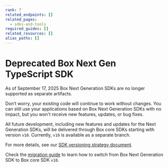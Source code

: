 ```yaml
---
rank: 7
related_endpoints: []
related_pages:
  - sdks-and-tools
required_guides: []
related_resources: []
alias_paths: []
---
```


# Deprecated Box Next Gen TypeScript SDK

<Message type='warning'>
  As of September 17, 2025 Box Next Generation SDKs are no longer supported as separate artifacts.

  Don’t worry, your existing code will continue to work without changes. You can still use your applications based on Box Next Generation SDKs with no impact, but you won't receive new features, updates, or bug fixes.

  All future development, including new features and updates for the Next Generation SDKs, will be delivered through Box core SDKs starting with version `v10`. Currently, `v10` is available as a separate branch.

  For more details, see our [SDK versioning strategy document][versioning].
</Message>

Check the [migration guide][migration] to learn how to switch from Box Next Generation SDK to Box core SDK `v10`.

[versioning]: g://tooling/sdks/sdk-versioning
[migration]: https://github.com/box/box-node-sdk/blob/sdk-gen/docs/migration-guides/from-box-typescript-sdk-gen-v1-to-box-node-sdk-v10.md
